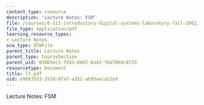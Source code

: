 ```yaml
---
content_type: resource
description: 'Lecture Notes: FSM'
file: /courses/6-111-introductory-digital-systems-laboratory-fall-2002/e968355335100fafa351ab93aaca12e9_l7.pdf
file_type: application/pdf
learning_resource_types:
- Lecture Notes
ocw_type: OCWFile
parent_title: Lecture Notes
parent_type: CourseSection
parent_uid: 030b5ec1-7d33-6662-6a42-76a7064c0733
resourcetype: Document
title: l7.pdf
uid: e9683553-3510-0faf-a351-ab93aaca12e9
---
```

Lecture Notes: FSM

